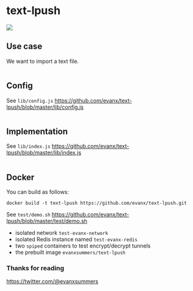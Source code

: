 
# text-lpush

<img src="https://raw.githubusercontent.com/evanx/text-lpush/master/docs/readme/.png"/>


## Use case

We want to import a text file.
```
```

## Config

See `lib/config.js` https://github.com/evanx/text-lpush/blob/master/lib/config.js

```javascript
```

## Implementation

See `lib/index.js` https://github.com/evanx/text-lpush/blob/master/lib/index.js

```javascript
```

## Docker

You can build as follows:
```
docker build -t text-lpush https://github.com/evanx/text-lpush.git
```

See `test/demo.sh` https://github.com/evanx/text-lpush/blob/master/test/demo.sh
- isolated network `test-evanx-network`
- isolated Redis instance named `test-evanx-redis`
- two `spiped` containers to test encrypt/decrypt tunnels
- the prebuilt image `evanxsummers/text-lpush`

### Thanks for reading

https://twitter.com/@evanxsummers
